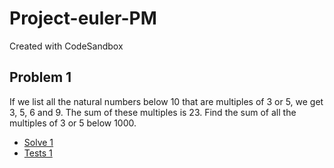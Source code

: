# Project-euler-PM
Created with CodeSandbox

## Problem 1
If we list all the natural numbers below 10 that are multiples of 3 or 5, we get 3, 5, 6 and 9. The sum of these multiples is 23.
Find the sum of all the multiples of 3 or 5 below 1000.
- [Solve 1](./src/multiple.js)
- [Tests 1](./src/__test__/multiple.test.js)